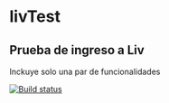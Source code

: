 # livTest

## Prueba de ingreso a Liv

Inckuye solo una par de funcionalidades

[![Build status](https://build.appcenter.ms/v0.1/apps/44bbb328-3bed-45f3-a678-3b8cc964a4eb/branches/dev/badge)](https://appcenter.ms)
